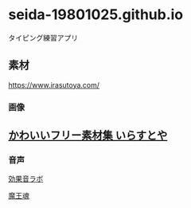 # seida-19801025.github.io
タイピング練習アプリ
## 素材

<https://www.irasutoya.com/>
### 画像
[かわいいフリー素材集 いらすとや](https://www.irasutoya.com/)
---
### 音声
[効果音ラボ](https://soundeffect-lab.info/)

[魔王魂](https://maou.audio/category/se/se-inst/)
